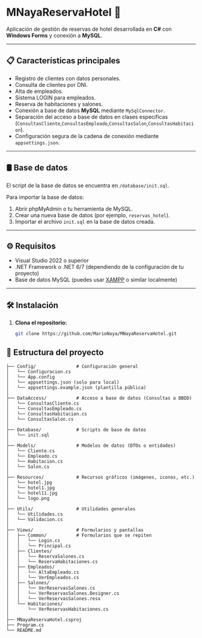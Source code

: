 # MNayaReservaHotel 🏨

Aplicación de gestión de reservas de hotel desarrollada en **C#** con **Windows Forms** y conexión a **MySQL**.

---

## 📋 Características principales

- Registro de clientes con datos personales.
- Consulta de clientes por DNI.
- Alta de empleados.
- Sistema LOGIN para empleados.
- Reserva de habitaciones y salones.
- Conexión a base de datos **MySQL** mediante `MySqlConnector`.
- Separación del acceso a base de datos en clases específicas (`ConsultasCliente`,`ConsultasEmpleado`,`ConsultasSalon`,`ConsultasHabitacion`).
- Configuración segura de la cadena de conexión mediante `appsettings.json`.

---

## 🛢️ Base de datos

El script de la base de datos se encuentra en `/database/init.sql`.

Para importar la base de datos:

1. Abrir phpMyAdmin o tu herramienta de MySQL.
2. Crear una nueva base de datos (por ejemplo, `reservas_hotel`).
3. Importar el archivo `init.sql` en la base de datos creada.

---

## ⚙️ Requisitos

- Visual Studio 2022 o superior
- .NET Framework o .NET 6/7 (dependiendo de la configuración de tu proyecto)
- Base de datos MySQL (puedes usar [XAMPP](https://www.apachefriends.org/es/index.html) o similar localmente)

---

## 🛠 Instalación

1. **Clona el repositorio:**

   ```bash
   git clone https://github.com/MarioNaya/MNayaReservaHotel.git

## 📂 Estructura del proyecto

```
├── Config/               # Configuración general
│   └── Configuracion.cs
│   └── App.config
│   └── appsettings.json (solo para local)
│   └── appsettings.example.json (plantilla pública)
│
├── DataAccess/           # Acceso a base de datos (Consultas a BBDD)
│   └── ConsultasCliente.cs
│   └── ConsultasEmpleado.cs
│   └── ConsultasHabitacion.cs
│   └── ConsultasSalon.cs
│
├── Database/             # Scripts de base de datos
│   └── init.sql
│
├── Models/               # Modelos de datos (DTOs o entidades)
│   └── Cliente.cs
│   └── Empleado.cs
│   └── Habitacion.cs
│   └── Salon.cs
│
├── Resources/            # Recursos gráficos (imágenes, iconos, etc.)
│   └── hotel.jpg
│   └── hotel1.jpg
│   └── hotel11.jpg
│   └── logo.png
│
├── Utils/                # Utilidades generales
│   └── Utilidades.cs
│   └── Validacion.cs
│
├── Views/                # Formularios y pantallas
│   ├── Common/           # Formularios que se repiten
│   │   └── Login.cs
│   │   └── Principal.cs
│   ├── Clientes/
│   │   └── ReservaSalones.cs
│   │   └── ReservaHabitaciones.cs
│   ├── Empleados/
│   │   └── AltaEmpleado.cs
│   │   └── VerEmpleados.cs
│   ├── Salones/
│   │   └── VerReservasSalones.cs
│   │   └── VerReservasSalones.Designer.cs
│   │   └── VerReservasSalones.resx
│   └── Habitaciones/
│       └── VerReservasHabitaciones.cs
│
├── MNayaReservaHotel.csproj
├── Program.cs
└── README.md
```
